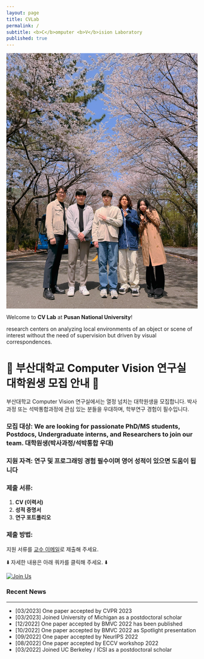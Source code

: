 ```yaml
---
layout: page
title: CVLab
permalink: /
subtitle: <b>C</b>omputer <b>V</b>ision Laboratory
published: true
---
```

<img src="https://raw.githubusercontent.com/pnu-computer-vision-lab/pnu-computer-vision-lab.github.io/main/img/240405_ga.jpeg" width="820" style="display: block; margin: 0 auto;" />


Welcome to **CV Lab** at **Pusan National University**! 

research centers on analyzing local environments of an object or scene of interest without the need of supervision but driven by visual correspondences.

# 🚀 부산대학교 Computer Vision 연구실 대학원생 모집 안내 🚀

부산대학교 Computer Vision 연구실에서는 열정 넘치는 대학원생을 모집합니다. 박사과정 또는 석박통합과정에 관심 있는 분들을 우대하며, 학부연구 경험이 필수입니다.

### 모집 대상: We are looking for passionate PhD/MS students, Postdocs, Undergraduate interns, and Researchers to join our team. 대학원생(박사과정/석박통합 우대)

### 지원 자격: 연구 및 프로그래밍 경험 필수이며 영어 성적이 있으면 도움이 됩니다

### 제출 서류:
1. **CV (이력서)**
2. **성적 증명서**
3. **연구 포트폴리오**

### 제출 방법:
지원 서류를 [교수 이메일](srjeonn@pusan.ac.kr)로 제출해 주세요.

⬇️ 자세한 내용은 아래 쿼카를 클릭해 주세요. ⬇️

[![Join Us](https://user-images.githubusercontent.com/click.png)](https://github.com/pnu-computer-vision-lab/pnu-computer-vision-lab.github.io/blob/main/people/joinus.md)


### Recent News
<hr>

- [03/2023] One paper accepted by CVPR 2023
- [03/2023] Joined University of Michigan as a postdoctoral scholar
- [12/2022] One paper accepted by BMVC 2022 has been published
- [10/2022] One paper accepted by BMVC 2022 as Spotlight presentation
- [09/2022] One paper accepted by NeurIPS 2022
- [08/2022] One paper accepted by ECCV workshop 2022
- [03/2022] Joined UC Berkeley / ICSI as a postdoctoral scholar


